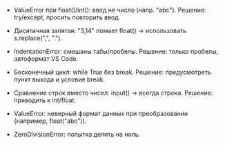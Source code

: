- ValueError при float()/int(): ввод не число (напр. "abc"). Решение: try/except, просить повторить ввод.
- Дисятичная запятая: "3,14" ломает float() → использовать s.replace(",", ".").
- IndentationError: смешаны табы/пробелы. Решение: только пробелы, автоформат VS Code.
- Бесконечный цикл: while True без break. Решение: предусмотреть пункт выхода и условие break.
- Сравнение строк вместо чисел: input() → всегда строка. Решение: приводить к int/float.


- ValueError: неверный формат данных при преобразовании (например, float("abc")).
- ZeroDivisionError: попытка делить на ноль.

